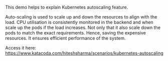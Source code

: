This demo helps to explain Kubernetes autoscaling feature. 

Auto-scaling is used to scale up and down the resources to align with the load. CPU utilisation is consistently monitored in the backend and when scale up the pods if the load increases. Not only that it also scale down the pods to match the exact requirements. Hence, saving the expensive resources. It ensures efficient performance of the system.

Access it here: https://www.katacoda.com/hiteshsharma/scenarios/kubernetes-autoscaling
